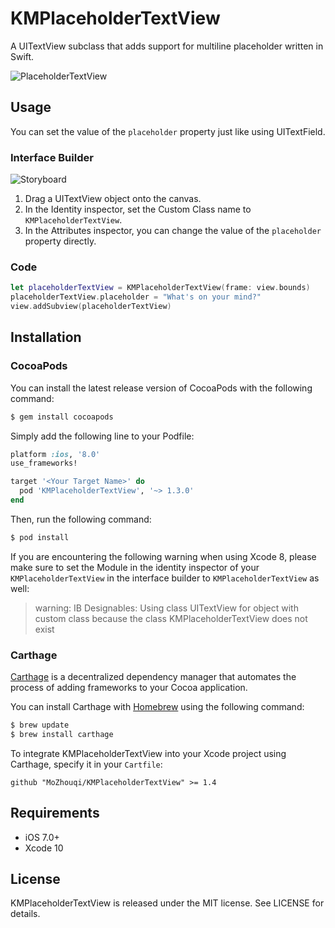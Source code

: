 KMPlaceholderTextView
============

A UITextView subclass that adds support for multiline placeholder written in Swift.

![PlaceholderTextView](https://raw.githubusercontent.com/MoZhouqi/KMPlaceholderTextView/master/Screenshots/preview.gif)

## Usage

You can set the value of the `placeholder` property just like using UITextField.

### Interface Builder

![Storyboard](https://raw.githubusercontent.com/MoZhouqi/KMPlaceholderTextView/master/Screenshots/storyboard-setting.gif)

1. Drag a UITextView object onto the canvas.
2. In the Identity inspector, set the Custom Class name to `KMPlaceholderTextView`.
3. In the Attributes inspector, you can change the value of the `placeholder` property directly.

### Code

```swift
let placeholderTextView = KMPlaceholderTextView(frame: view.bounds)
placeholderTextView.placeholder = "What's on your mind?"
view.addSubview(placeholderTextView)
```
## Installation

### CocoaPods

You can install the latest release version of CocoaPods with the following command:

```bash
$ gem install cocoapods
```

Simply add the following line to your Podfile:

```ruby
platform :ios, '8.0' 
use_frameworks!

target '<Your Target Name>' do
  pod 'KMPlaceholderTextView', '~> 1.3.0'
end
```

Then, run the following command:

```bash
$ pod install
```

If you are encountering the following warning when using Xcode 8, please make sure to set the Module in the identity inspector of your `KMPlaceholderTextView` in the interface builder to `KMPlaceholderTextView` as well:


> warning: IB Designables: Using class UITextView for object with custom class because the class KMPlaceholderTextView does not exist

### Carthage

[Carthage](https://github.com/Carthage/Carthage) is a decentralized dependency manager that automates the process of adding frameworks to your Cocoa application.

You can install Carthage with [Homebrew](http://brew.sh/) using the following command:

```bash
$ brew update
$ brew install carthage
```

To integrate KMPlaceholderTextView into your Xcode project using Carthage, specify it in your `Cartfile`:

```ogdl
github "MoZhouqi/KMPlaceholderTextView" >= 1.4
```

## Requirements

- iOS 7.0+
- Xcode 10

## License

KMPlaceholderTextView is released under the MIT license. See LICENSE for details.
